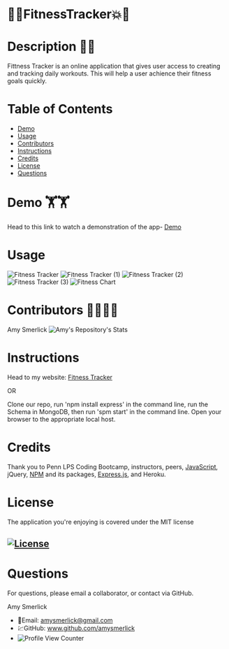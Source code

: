 # 💪💥FitnessTracker💥💪

#  Description 🏃🏃

Fittness Tracker is an online application that gives user access to creating and tracking daily workouts. This will help a user achience their fitness goals quickly.





 # Table of Contents
 * [Demo](#demo)
 * [Usage](#usage)
 * [Contributors](#contributors)
 * [Instructions](#instructions)
 * [Credits](#credits)
 * [License](#license)
 * [Questions](#questions)

# Demo 🏋️🏋️
Head to this link to watch a demonstration of the app- [Demo]()

# Usage
![Fitness Tracker](https://user-images.githubusercontent.com/77814900/125542313-7e9ce4a3-17a9-432f-983c-07880fadf396.png)
![Fitness Tracker (1)](https://user-images.githubusercontent.com/77814900/125542362-2404f1f6-b95e-4b9e-ab3b-b2706643ffe2.png)
![Fitness Tracker (2)](https://user-images.githubusercontent.com/77814900/125542390-498e2dc6-7824-4859-92d6-f3993dcc6b70.png)
![Fitness Tracker (3)](https://user-images.githubusercontent.com/77814900/125542403-a9aed095-7d44-41c4-9b6d-09537379750c.png)
![Fitness Chart](https://user-images.githubusercontent.com/77814900/125542467-5a167c2c-d3c3-4276-91c5-0a1d3255939d.png)



# Contributors 🚴‍♂️🚴‍♂️
Amy Smerlick
![Amy's Repository's Stats](https://github-readme-stats.vercel.app/api/top-langs/?username=amysmerlick&theme=blue-green)

# Instructions
Head to my website: [Fitness Tracker](https://fitness-tracker-amy-smerlick.herokuapp.com/)

OR

Clone our repo, run 'npm install express' in the command line, run the Schema in MongoDB, then run 'spm start' in the command line. Open your browser to the appropriate local host. 

# Credits
Thank you to Penn LPS Coding Bootcamp, instructors, peers, [JavaScript](https://www.javascript.com/), jQuery, [NPM](https://www.npmjs.com/) and its packages, [Express.js](https://expressjs.com/), and Heroku.

# License
The application you're enjoying is covered under the MIT license
## [![License](https://img.shields.io/badge/License-MIT%202.0-blue.svg)](https://opensource.org/licenses/MIT)

# Questions
For questions, please email a collaborator, or contact via GitHub.

Amy Smerlick
* 📧Email: amysmerlick@gmail.com
* 💹GitHub: www.github.com/amysmerlick
* ![Profile View Counter](https://komarev.com/ghpvc/?username=amysmerlick)
